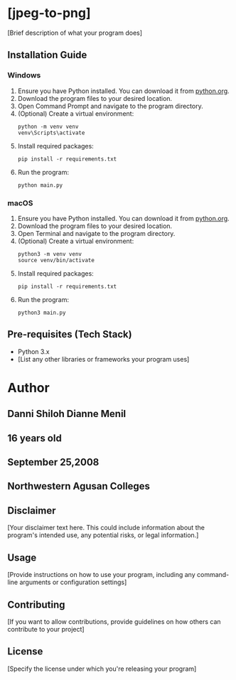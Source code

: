 # [jpeg-to-png]

[Brief description of what your program does]

## Installation Guide

### Windows

1. Ensure you have Python installed. You can download it from [python.org](https://www.python.org/downloads/windows/).
2. Download the program files to your desired location.
3. Open Command Prompt and navigate to the program directory.
4. (Optional) Create a virtual environment:
   ```
   python -m venv venv
   venv\Scripts\activate
   ```
5. Install required packages:
   ```
   pip install -r requirements.txt
   ```
6. Run the program:
   ```
   python main.py
   ```

### macOS

1. Ensure you have Python installed. You can download it from [python.org](https://www.python.org/downloads/mac-osx/).
2. Download the program files to your desired location.
3. Open Terminal and navigate to the program directory.
4. (Optional) Create a virtual environment:
   ```
   python3 -m venv venv
   source venv/bin/activate
   ```
5. Install required packages:
   ```
   pip install -r requirements.txt
   ```
6. Run the program:
   ```
   python3 main.py
   ```

## Pre-requisites (Tech Stack)

- Python 3.x
- [List any other libraries or frameworks your program uses]


# Author 
## Danni Shiloh Dianne Menil
## 16 years old
## September 25,2008
## Northwestern Agusan Colleges 

## Disclaimer

[Your disclaimer text here. This could include information about the program's intended use, any potential risks, or legal information.]

## Usage

[Provide instructions on how to use your program, including any command-line arguments or configuration settings]

## Contributing

[If you want to allow contributions, provide guidelines on how others can contribute to your project]

## License

[Specify the license under which you're releasing your program]


